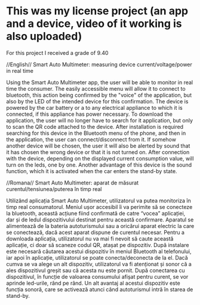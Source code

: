 # This was my license project (an app and a device, video of it working is also uploaded)

For this project I received a grade of 9.40
 
 //English//
Smart Auto Multimeter: measuring device
current/voltage/power in real time

Using the Smart Auto Multimeter app, the user will be able to monitor in real time
the consumer. The easily accessible menu will allow it to connect to bluetooth, this
action being confirmed by the "voice" of the application, but also by the LED of the intended device
for this confirmation. The device is powered by the car battery or a
to any electrical appliance to which it is connected, if this appliance has power
necessary.
To download the application, the user will no longer have to search for it
application, but only to scan the QR code attached to the device. After installation is required
searching for this device in the Bluetooth menu of the phone, and then in the application, the user
can connect/disconnect from it. If somehow another device will be chosen, the user
it will also be alerted by sound that it has chosen the wrong device or that it is not turned on. After
connection with the device, depending on the displayed current consumption value, will
turn on the leds, one by one. Another advantage of this device is the sound function, which
it is activated when the car enters the stand-by state.
 
 
 

//Romana// 
Smart Auto Multimeter: aparat de măsurat 
curentul/tensiunea/puterea în timp real

Utilizând aplicația Smart Auto Multimeter, utilizatorul va putea monitoriza în timp real 
consumatorul. Meniul ușor accesibil îi va perimite să se conecteze la bluetooth, această
acțiune fiind confirmată de catre “vocea” aplicației, dar și de ledul dispozitivului destinat 
pentru această confirmare. Aparatul se alimentează de la bateria autoturismului sau a 
oricărui aparat electric la care se conectează, dacă acest aparat dispune de curentul 
necesar. 
Pentru a downloada aplicația, utilizatorul nu va mai fi nevoit să caute această
aplicație, ci doar să scaneze codul QR, atașat pe dispozitiv. După instalare este necesară
căutarea acestui dispozitiv în meniul Bluetooth al telefonului, iar apoi în aplicație, utilizatorul 
se poate conecta/deconecta de la el. Dacă cumva se va alege un alt dispozitiv, utilizatorul 
va fi atenționat și sonor că a ales dispozitivul greșit sau că acesta nu este pornit. După
conectarea cu dispozitivul, în funcție de valoarea consumului afișat pentru curent, se vor 
aprinde led-urile, rând pe rând. Un alt avantaj al acestui dispozitiv este funcția sonoră, care 
se activează atunci când autoturismul intră în starea de stand-by.
